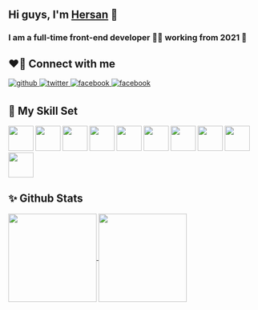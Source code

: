 ## Hi guys, I'm [Hersan](https://github.com/HersanKuang/HersanKuang) 👋
### <div align="left">I am a full-time front-end developer 👨‍💻 working from 2021 🚀</div>

## ❤️‍🔥 Connect with me
<div align="left">
  <a href="https://github.com/HersanKuang" target="_blank">
    <img src=https://img.shields.io/badge/github-%2324292e.svg?&style=for-the-badge&logo=github&logoColor=white alt=github style="margin-bottom: 5px;" />
  </a>
  <a href="https://twitter.com/Kuanghexian" target="_blank">
    <img src=https://img.shields.io/badge/twitter-%2300acee.svg?&style=for-the-badge&logo=twitter&logoColor=white alt=twitter style="margin-bottom: 5px;" />
  </a>
  <a href="https://www.facebook.com/hersanfackbook" target="_blank">
    <img src=https://img.shields.io/badge/facebook-%232E87FB.svg?&style=for-the-badge&logo=facebook&logoColor=white alt=facebook style="margin-bottom: 5px;" />
  </a>
  <a href="https://hersan.cn/WeChat/WeChat_HersanKuang.jpg" target="_blank">
    <img src=https://img.shields.io/badge/WeChat-07C160?style=for-the-badge&logo=wechat&logoColor=white alt=facebook style="margin-bottom: 5px;" />
  </a>
</div>

## :dart: My Skill Set
<p align="left">
  <img src="https://cdn.jsdelivr.net/gh/devicons/devicon/icons/vuejs/vuejs-original.svg" height="50"/>
  <img src="https://cdn.jsdelivr.net/gh/devicons/devicon/icons/react/react-original.svg" height="50"/>
  <img src="https://cdn.jsdelivr.net/gh/devicons/devicon/icons/typescript/typescript-original.svg" height="50"/>
  <img src="https://cdn.jsdelivr.net/gh/devicons/devicon/icons/nodejs/nodejs-original.svg" height="50"/>
  <img src="https://cdn.jsdelivr.net/gh/devicons/devicon/icons/nuxtjs/nuxtjs-original.svg" height="50"/>
  <img src="https://cdn.jsdelivr.net/gh/devicons/devicon/icons/java/java-original.svg" height="50"/>
  <img src="https://cdn.jsdelivr.net/gh/devicons/devicon/icons/mysql/mysql-original.svg" height="50"/>
  <img src="https://cdn.jsdelivr.net/gh/devicons/devicon/icons/linux/linux-original.svg" height="50"/>
  <img src="https://cdn.jsdelivr.net/gh/devicons/devicon/icons/git/git-original.svg" height="50"/>
  <img src="https://cdn.jsdelivr.net/gh/devicons/devicon/icons/bash/bash-original.svg" height="50"/>
</p>

## ✨ Github Stats
<a href="https://github.com/HersanKuang">
  <img height="176px" align="center" src="https://stats4github.vercel.app/api?username=HersanKuang&show_icons=true&theme=tokyonight" />
 </a>
<a href="https://github.com/HersanKuang">
  <img height="176px" align="center" src="https://stats4github.vercel.app/api/top-langs/?username=HersanKuang&layout=compact&line_height=21&text_color=000&icon_color=000&bg_color=0,ea6161,ffc64d,fffc4d,52fa5a&theme=graywhite" />
</a>
<br/>
